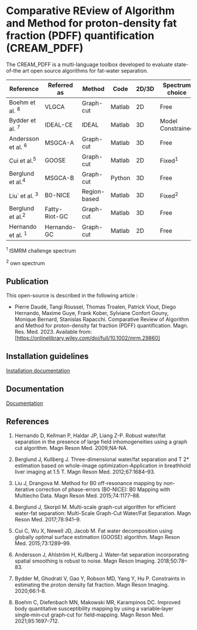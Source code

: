 # Comparative REview of Algorithm and Method for proton-density fat fraction (PDFF) quantification (CREAM_PDFF)

The  CREAM_PDFF is a multi-language toolbox developed to evaluate state-of-the art open source algorithms for fat-water separation. 

| Reference          | Referred as   | Method       | Code   | 2D/3D | Spectrum choice   | Echo spacing   | Code acceleration  | Year | Code repository    *(If not specified, it is on github.com)*                                                              |
|--------------------|---------------|--------------|--------|-------|-------------------|----------------|--------------------|------|----------------------------------------------------------------------------------|
| Boehm et al. <sup>8</sup>     | VLGCA         | Graph-cut    | Matlab | 2D    | Free              | Uniform        | Parallel computing | 2021 | gitlab.com/christofboehm/fieldmap-graph-cut                                      |
| Bydder et al. <sup>7</sup>     | IDEAL-CE      | IDEAL        | Matlab | 3D    | Model Constrained | Free           | GPU computing      | 2020 | marcsous/pdff                                                                    |
| Andersson et al. <sup>6</sup>  | MSGCA-A       | Graph-cut    | Matlab | 3D    | Free              | Uniform        | No                 | 2018 | Snubben-B/FW-Recon-Spatial-Smoothing                                             |
| Cui et al.<sup>5</sup>         | GOOSE         | Graph-cut    | Matlab | 2D    | Fixed<sup>1</sup>             | Uniform / Free | No                 | 2015 |  [GOOSE code repository](https://research.engineering.uiowa.edu/cbig/content/goose)                        |
| Berglund et al.<sup>4</sup>    | MSGCA-B       | Graph-cut    | Python | 3D    | Free              | Uniform        | No                 | 2017 | bretglun/fwqpbo                                                                  |
| Liu˙ et al. <sup>3</sup>       | B0-NICE       | Region-based | Matlab | 3D    | Fixed<sup>2</sup>            | Uniform        | No                 | 2015 |  [B0-NICE code repository](https://www.mathworks.com/matlabcentral/fileexchange/48313-b0-mapping-b0-nice)    |
| Berglund et al.<sup>2</sup>   | Fatty-Riot-GC | Graph-cut    | Matlab | 3D    | Free              | Uniform        | No                 | 2012 | welcheb/fw_i3cm1i_3pluspoint_berglund_QPBO welcheb/FattyRiot                     |
| Hernando et al. <sup>1</sup>   | Hernando-GC   | Graph-cut    | Matlab | 2D    | Free              | Uniform / Free | No                 | 2012 | [Hernando-GC code repository](https://www.ismrm.org/workshops/FatWater12/data.htm) |

<sup>1</sup> ISMRM challenge spectrum

<sup>2</sup> own spectrum

## Publication 

This open-source is described in the following article :

- Pierre Daudé, Tangi Roussel, Thomas Troalen, Patrick Viout, Diego Hernando, Maxime Guye, Frank Kober, Sylviane Confort Gouny, Monique Bernard, Stanislas Rapacchi. Comparative Review of Algorithm and Method for proton-density fat fraction (PDFF) quantification. Magn. Res. Med. 2023. Available from: [https://onlinelibrary.wiley.com/doi/full/10.1002/mrm.29860]


## Installation guidelines

[Installation documentation](https://cream-pdff.readthedocs.io/en/latest/installation.html)

## Documentation

[Documentation](https://cream-pdff.readthedocs.io/en/latest/)

## References


1. Hernando D, Kellman P, Haldar JP, Liang Z-P. Robust water/fat separation in the presence of large field inhomogeneities using a graph cut algorithm. Magn Reson Med. 2009;NA-NA.

2. Berglund J, Kullberg J. Three-dimensional water/fat separation and T 2* estimation based on whole-image optimization-Application in breathhold liver imaging at 1.5 T. Magn Reson Med. 2012;67:1684–93.

3. Liu J, Drangova M. Method for B0 off-resonance mapping by non-iterative correction of phase-errors (B0-NICE): B0 Mapping with Multiecho Data. Magn Reson Med. 2015;74:1177–88.

4. Berglund J, Skorpil M. Multi-scale graph-cut algorithm for efficient water-fat separation: Multi-Scale Graph-Cut Water/Fat Separation. Magn Reson Med. 2017;78:941–9.

5. Cui C, Wu X, Newell JD, Jacob M. Fat water decomposition using globally optimal surface estimation (GOOSE) algorithm. Magn Reson Med. 2015;73:1289–99.

6. Andersson J, Ahlström H, Kullberg J. Water-fat separation incorporating spatial smoothing is robust to noise. Magn Reson Imaging. 2018;50:78–83.

7. Bydder M, Ghodrati V, Gao Y, Robson MD, Yang Y, Hu P. Constraints in estimating the proton density fat fraction. Magn Reson Imaging. 2020;66:1–8.

8. Boehm C, Diefenbach MN, Makowski MR, Karampinos DC. Improved body quantitative susceptibility mapping by using a variable‐layer single‐min‐cut graph‐cut for field‐mapping. Magn Reson Med. 2021;85:1697–712.











